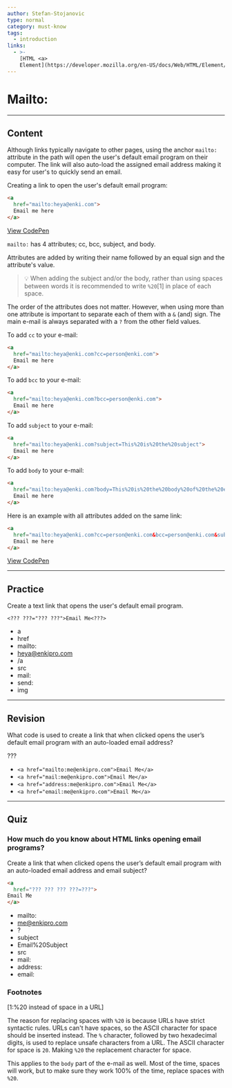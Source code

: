 ```yaml
---
author: Stefan-Stojanovic
type: normal
category: must-know
tags:
  - introduction
links:
  - >-
    [HTML <a>
    Element](https://developer.mozilla.org/en-US/docs/Web/HTML/Element/a){documentation}
---
```


# Mailto:


---

## Content

Although links typically navigate to other pages, using the anchor `mailto:` attribute in the path will open the user's default email program on their computer. The link will also auto-load the assigned email address making it easy for user's to quickly send an email.

Creating a link to open the user's default email program:

```html
<a
  href="mailto:heya@enki.com">
  Email me here
</a>
```

[View CodePen](https://codepen.io/enkidevs/pen/ejvqXx)

`mailto:` has 4 attributes; cc, bcc, subject, and body.

Attributes are added by writing their name followed by an equal sign and the attribute's value.

> 💡 When adding the subject and/or the body, rather than using spaces between words it is recommended to write `%20`[1] in place of each space. 

The order of the attributes does not matter. However, when using more than one attribute is important to separate each of them with a `&` (and) sign. The main e-mail is always separated with a `?` from the other field values.


To add `cc` to your e-mail:

```html
<a
  href="mailto:heya@enki.com?cc=person@enki.com">
  Email me here
</a>
```

To add `bcc` to your e-mail:

```html
<a
  href="mailto:heya@enki.com?bcc=person@enki.com">
  Email me here
</a>
```

To add `subject` to your e-mail:

```html
<a
  href="mailto:heya@enki.com?subject=This%20is%20the%20subject">
  Email me here
</a>
```

To add `body` to your e-mail:

```html
<a
  href="mailto:heya@enki.com?body=This%20is%20the%20body%20of%20the%20email">
  Email me here
</a>
```

Here is an example with all attributes added on the same link:

```html
<a
  href="mailto:heya@enki.com?cc=person@enki.com&bcc=person@enki.com&subject=This%20is%20the%20subject&body=This%20is%20the%20body%20of%20the%20email">
  Email me here
</a>
```

[View CodePen](https://codepen.io/enkidevs/pen/OwpKGj)


---

## Practice

Create a text link that opens the user's default email program.

`<??? ???="??? ???">Email Me<???>`

- a
- href
- mailto:
- heya@enkipro.com
- /a
- src
- mail:
- send:
- img


---

## Revision

What code is used to create a link that when clicked opens the user’s default email program with an auto-loaded email address?

???

- `<a href="mailto:me@enkipro.com">Email Me</a>`
- `<a href="mail:me@enkipro.com">Email Me</a>`
- `<a href="address:me@enkipro.com">Email Me</a>`
- `<a href="email:me@enkipro.com">Email Me</a>`


---

## Quiz

### How much do you know about HTML links opening email programs?


Create a link that when clicked opens the user’s default email program with an auto-loaded email address and email subject?

```html
<a
  href="??? ??? ??? ???=???">
Email Me
</a>
```

- mailto:
- [me@enkipro.com](mailto:me@enkipro.com)
- ?
- subject
- Email%20Subject
- src
- mail:
- address:
- email:

### Footnotes

[1:%20 instead of space in a URL]

The reason for replacing spaces with `%20` is because URLs have strict syntactic rules. URLs can't have spaces, so the ASCII character for space should be inserted instead. The `%` character, followed by two hexadecimal digits, is used to replace unsafe characters from a URL. The ASCII character for space is `20`. Making `%20` the replacement character for space.

This applies to the `body` part of the e-mail as well. Most of the time, spaces will work, but to make sure they work 100% of the time, replace spaces with `%20`.

